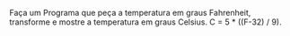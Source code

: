 Faça um Programa que peça a temperatura em graus Fahrenheit, transforme e mostre a temperatura em graus Celsius.
C = 5 * ((F-32) / 9).
